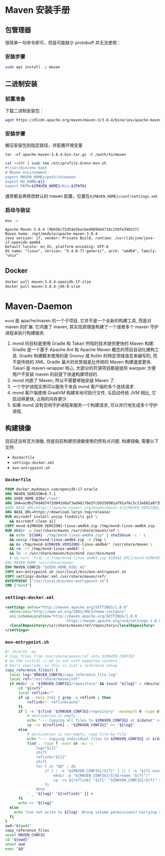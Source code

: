 
# Maven 安装手册

## 包管理器
很简单一句命令即可，但是可能缺少 protobuff 并无法使用：

### 安装步骤
```bash
sudo apt install -y maven
```

## 二进制安装

### 前置准备
下载二进制安装包：
```bash
wget https://dlcdn.apache.org/maven/maven-3/3.8.4/binaries/apache-maven-3.8.4-bin.tar.gz
```

### 安装步骤
解压安装包到指定路径，并配置环境变量
```
tar -xf apache-maven-3.8.4-bin.tar.gz -C /path/to/maven
```
```bash
cat <<EOF | sudo tee /etc/profile.d/env-mvn.sh
#!/usr/bin/env bash
# Maven environment.
export MAVEN_HOME=/path/to/maven
export M2_HOME=${}
export PATH=${MAVEN_HOME}/bin;${PATH}
```
通常都会再修改默认的 maven 配置，位置在`${MAVEN_HOME}/conf/settings.xml`

### 启动与验证
```bash
mvn -v
```
```
Apache Maven 3.8.4 (9b656c72d54e5bacbed989b64718c159fe39b537)
Maven home: /opt/module/apache-maven-3.8.4
Java version: 17, vendor: Private Build, runtime: /usr/lib/jvm/java-17-openjdk-amd64
Default locale: en_US, platform encoding: UTF-8
OS name: "linux", version: "5.4.0-77-generic", arch: "amd64", family: "unix"
```

## Docker
```bash
docker pull maven:3.8.4-openjdk-17-slim
docker pull maven:3.8.4-jdk-8-slim
```

# Maven-Daemon
`mvnd` 是 apache/maven 的一个子项目, 它并不是一个全新的构建工具, 而是对 maven 的扩展. 它内置了 maven, 其实现原理是构建了一个或者多个 maven 守护进程来执行构建服务.

1. mvnd 的目标是使用 Gradle 和 Takari 所知的技术提供更快的 Maven 构建. Gradle 是一个基于 Apache Ant 和 Apache Maven 概念的项目自动化建构工具. Gradle 构建脚本使用的是 Groovy 或 Kotlin 的特定领域语言来编写的, 而不是传统的 XML. Gradle 最大的优势就是比传统的 Maven 构建速度更快. Takari 是 maven-wrapper 核心, 大部分的开源项目都是提供 warpper 方便用户不安装 maven 的前提下快速构建项目的. 
2. mvnd 内嵌了 Maven, 所以不需要单独安装 Maven 了. 
3. 一个守护进程实例可以服务于来自 mvnd 客户端的多个连续请求. 
4. mvnd 客户端使用 GraalVM 构建本地可执行文件, 与启动传统 JVM 相比, 它启动得更快, 占用的内存更少. 
5. 如果 mvnd 没有空闲守护进程来服务一个构建请求, 可以并行地生成多个守护进程.

## 构建镜像
目前还没有官方镜像, 但是目前构建完镜像使用仍然有点问题. 构建镜像, 需要以下文件:

- `Dockerfile`
- `settings-docker.xml`
- `mvn-entrypoint.sh`

### `Dockerfile`
```dockerfile
FROM docker.mydomain.com/openjdk:17-oracle
ARG MAVEN_VERSION=0.7.1
ARG USER_HOME_DIR="/root"
ARG SHA=ac0b276d4d7472d042ddaf3ad46170e5fcb9350981af91af6c5c13e602a07393
#ARG BASE_URL=https://apache.osuosl.org/maven/maven-3/${MAVEN_VERSION}/binaries
ARG BASE_URL=https://download.leryn.top/release/
RUN microdnf install unzip findutils git \
  && microdnf clean all
COPY mvnd-${MAVEN_VERSION}-linux-amd64.zip /tmp/mvnd-linux-amd64.zip
RUN mkdir -p /usr/share/maven /usr/share/maven/ref \
  && echo "${SHA}  /tmp/mvnd-linux-amd64.zip" | sha256sum -c - \
  && unzip /tmp/mvnd-linux-amd64.zip -d /tmp \
  && mv /tmp/mvnd-${MAVEN_VERSION}-linux-amd64/* /usr/share/maven \
  && rm -rf /tmp/mvnd-linux-amd64* \
  && ln -s /usr/share/maven/bin/mvnd /usr/bin/mvnd
  # && curl -fsSL -o /tmp/mvnd-linux-amd64.zip ${BASE_URL}/mvnd-${MAVEN_VERSION}-linux-amd64.zip \
ENV MAVEN_HOME /usr/share/maven
ENV MAVEN_CONFIG "$USER_HOME_DIR/.m2"
COPY mvn-entrypoint.sh /usr/local/bin/mvn-entrypoint.sh
COPY settings-docker.xml /usr/share/maven/ref/
ENTRYPOINT ["/usr/local/bin/mvn-entrypoint.sh"]
CMD ["mvnd"]
```

### `settings-docker.xml`
```xml
<settings xmlns="http://maven.apache.org/SETTINGS/1.0.0"
  xmlns:xsi="http://www.w3.org/2001/XMLSchema-instance"
  xsi:schemaLocation="http://maven.apache.org/SETTINGS/1.0.0
                            https://maven.apache.org/xsd/settings-1.0.0.xsd">
  <localRepository>/usr/share/maven/ref/repository</localRepository>
</settings>
```

### `mvn-entrypoint.sh`
```bash
#! /bin/sh -eu
# Copy files from /usr/share/maven/ref into ${MAVEN_CONFIG}
# So the initial ~/.m2 is set with expected content.
# Don't override, as this is just a reference setup
copy_reference_files() {
  local log="$MAVEN_CONFIG/copy_reference_file.log"
  local ref="/usr/share/maven/ref"
  if mkdir -p "${MAVEN_CONFIG}/repository" && touch "${log}" > /dev/null 2>&1 ; then
      cd "${ref}"
      local reflink=""
      if cp --help 2>&1 | grep -q reflink ; then
          reflink="--reflink=auto"
      fi
      if [ -n "$(find "${MAVEN_CONFIG}/repository" -maxdepth 0 -type d -empty 2>/dev/null)" ] ; then
          # destination is empty...
          echo "--- Copying all files to ${MAVEN_CONFIG} at $(date)" >> "${log}"
          cp -rv ${reflink} . "${MAVEN_CONFIG}" >> "${log}"
      else
          # destination is non-empty, copy file-by-file
          echo "--- Copying individual files to ${MAVEN_CONFIG} at $(date)" >> "${log}"
          find . -type f -exec sh -eu -c '
              log="${1}"
              shift
              reflink="${1}"
              shift
              for f in "$@" ; do
                  if [ ! -e "${MAVEN_CONFIG}/${f}" ] || [ -e "${f}.override" ] ; then
                      mkdir -p "${MAVEN_CONFIG}/$(dirname "${f}")"
                      cp -rv ${reflink} "${f}" "${MAVEN_CONFIG}/${f}" >> "${log}"
                  fi
              done
          ' _ "${log}" "${reflink}" {} +
      fi
      echo >> "${log}"
  else
    echo "Can not write to ${log}. Wrong volume permissions? Carrying on ..."
  fi
}
owd="$(pwd)"
copy_reference_files
unset MAVEN_CONFIG
cd "${owd}"
unset owd
exec "$@"
```
